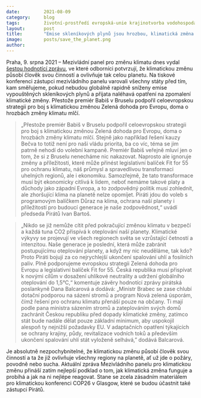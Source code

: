 ```yaml
---
date:         2021-08-09
category:     blog
tags:         životní-prostředí evropská-unie krajinotvorba vodohospodářství koloběh-vody změna-klimatu
layout:       post
title:        "Emise skleníkových plynů jsou hrozbou, klimatická změna se již týká celé planety, potvrdil Mezivládní panel pro změnu klimatu. Premiér Babiš v Česku o hrozbě mlčí"
image:        posts/save_the_planet.png
author:       
---
```




Praha, 9. srpna 2021 – Mezivládní panel pro změnu klimatu dnes vydal [šestou hodnotící zprávu](https://www.ipcc.ch/report/ar6/wg1/?__cf_chl_jschl_tk__=pmd_4f0f9da5f7fec6fb03d8469503ac073f0a76e575-1628498642-0-gqNtZGzNAeKjcnBszQo6), ve které odborníci potvrzují, že klimatickou změnu působí člověk svou činností a ovlivňuje tak celou planetu. Na tiskové konferenci zástupci mezivládního panelu varovali všechny státy před tím, kam směřujeme, pokud nebudou globálně rapidně sníženy emise vypouštěných skleníkových plynů a přijata naléhavá opatření na zpomalení klimatické změny. Přestože premiér Babiš v Bruselu podpořil celoevropskou strategii pro boj s klimatickou změnou Zelená dohoda pro Evropu, doma o hrozbách změny klimatu mlčí.

> „Přestože premiér Babiš v Bruselu podpořil celoevropskou strategii pro boj s klimatickou změnou Zelená dohoda pro Evropu, doma o hrozbách změny klimatu mlčí. Stejně jako například řešení kauzy Bečva to totiž není pro naši vládu priorita, ba co víc, téma se jim patrně nehodí do volební kampaně. Premiér Babiš veřejně mluví jen o tom, že si z Bruselu nenecháme nic nakazovat. Naprosto ale ignoruje změny a příležitosti, které může přinést legislativní balíček Fit for 55 pro ochranu klimatu, náš průmysl a spravedlivou transformaci uhelných regionů, ale i ekonomiku. Samozřejmě, že tato transformace musí být ekonomicky citlivá k lidem, neboť nemáme takové platy a důchody jako západní Evropa, a to zodpovědný politik musí zohlednit, ale zhoršující klima na planetě nelze opomíjet. Piráti jdou do voleb s programovým balíčkem Důraz na klima, ochrana naší planety i příležitostí pro budoucí generace je naše zodpovědnost,“ uvádí předseda Pirátů Ivan Bartoš.

> „Nikdo se již nemůže cítit před pokračující změnou klimatu v bezpečí a každá tuna CO2 přispívá k oteplování naší planety. Klimatické výkyvy se projevují ve všech regionech světa se vzrůstající četností a intenzitou. Naše generace je poslední, která může zabránit postupujícímu oteplování planety, a když my nic neuděláme, tak kdo? Proto Piráti bojují za co nejrychlejší ukončení spalování uhlí a fosilních paliv. Plně podporujeme evropskou strategii Zelená dohoda pro Evropu a legislativní balíček Fit for 55. Česká republika musí přispívat k novými cílům v dosažení uhlíkové neutrality a udržení globálního oteplování do 1,5°C,“ komentuje závěry hodnotící zprávy pirátská poslankyně Dana Balcarová a dodává: „Ministr Brabec se zase chlubí dotační podporou na sázení stromů a program Nová zelená úsporám, čímž řešení pro ochranu klimatu přenáší pouze na občany. Ti mají podle pana ministra sázením stromů a zateplováním svých domů zachránit Českou republiku před dopady klimatické změny, zatímco stát bude nadále dělat pouze základní minimum, aby uspokojil alespoň ty nejnižší požadavky EU. V adaptačních opatření týkajících se ochrany krajiny, půdy, revitalizace vodních toků a především ukončení spalování uhlí stát vyloženě selhává,” dodává Balcarová. 

Je absolutně nezpochybnitelné, že klimatickou změnu působí člověk svou činností a ta že již ovlivňuje všechny regiony na planetě, ať už jde o požáry, povodně nebo sucha. Aktuální zpráva Mezivládního panelu pro klimatickou změnu přináší zatím nejlepší podklad o tom, jak klimatická změna funguje a probíhá a jak na ni nejlépe reagovat. Stane se zcela zásadním materiálem pro klimatickou konferenci COP26 v Glasgow, které se budou účastnit také zástupci Pirátů.

